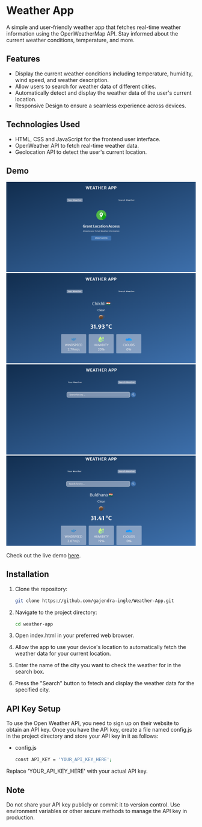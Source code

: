 # Weather App

A simple and user-friendly weather app that fetches real-time weather information using the OpenWeatherMap API. Stay informed about the current weather conditions, temperature, and more.

## Features
- Display the current weather conditions including temperature, humidity, wind speed, and weather description.
- Allow users to search for weather data of different cities.
- Automatically detect and display the weather data of the user's current location.
- Responsive Design to ensure a seamless experience across devices.
 
## Technologies Used
- HTML, CSS and JavaScript for the frontend user interface.
- OpenWeather API to fetch real-time weather data.
- Geolocation API to detect the user's current location.

## Demo

![Output Screenshot](/Output%20-1.png)
![Output Screenshot](/Output%20-2.png)
![Output Screenshot](/Output%20-3.png)
![Output Screenshot](/Output%20-4.png)


Check out the live demo [here](https://gajendra-ingle.github.io/Weather-App/).

## Installation

1. Clone the repository:

   ```bash
   git clone https://github.com/gajendra-ingle/Weather-App.git

2. Navigate to the project directory:

    ```bash
    cd weather-app

3. Open index.html in your preferred web browser.
4. Allow the app to use your device's location to automatically fetch the weather data for your current location.  
5. Enter the name of the city you want to check the weather for in the search box.
6. Press the "Search" button to fetech and display the weather data for the specified city.

## API Key Setup

To use the Open Weather API, you need to sign up on their website to obtain an API key. Once you have the API key, create a file named config.js in the project directory and store your API key in it as follows:

 - config.js
    ```bash
    const API_KEY = 'YOUR_API_KEY_HERE';
Replace 'YOUR_API_KEY_HERE' with your actual API key.


## Note
 Do not share your API key publicly or commit it to version control. Use environment variables or other secure methods to manage the API key in production.
